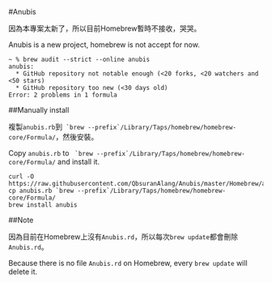 #Anubis

因為本專案太新了，所以目前Homebrew暫時不接收，哭哭。

Anubis is a new project, homebrew is not accept for now.

```
~ % brew audit --strict --online anubis
anubis:
  * GitHub repository not notable enough (<20 forks, <20 watchers and <50 stars)
  * GitHub repository too new (<30 days old)
Error: 2 problems in 1 formula
```

##Manually install

複製```anubis.rb```到``` `brew --prefix`/Library/Taps/homebrew/homebrew-core/Formula/```，然後安裝。

Copy ```anubis.rb``` to ``` `brew --prefix`/Library/Taps/homebrew/homebrew-core/Formula/``` and install it.

```
curl -O https://raw.githubusercontent.com/QbsuranAlang/Anubis/master/Homebrew/anubis.rb
cp anubis.rb `brew --prefix`/Library/Taps/homebrew/homebrew-core/Formula/
brew install anubis
```

##Note

因為目前在Homebrew上沒有```Anubis.rd```，所以每次```brew update```都會刪除```Anubis.rd```。

Because there is no file ```Anubis.rd``` on Homebrew, every ```brew update``` will delete it.

